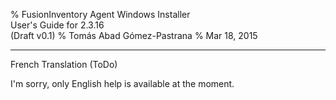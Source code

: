 % FusionInventory Agent Windows Installer\
  User's Guide for 2.3.16\
  (Draft v0.1)
% Tomás Abad Gómez-Pastrana
% Mar 18, 2015

----------

French Translation (ToDo)

I'm sorry, only English help is available at the moment.
